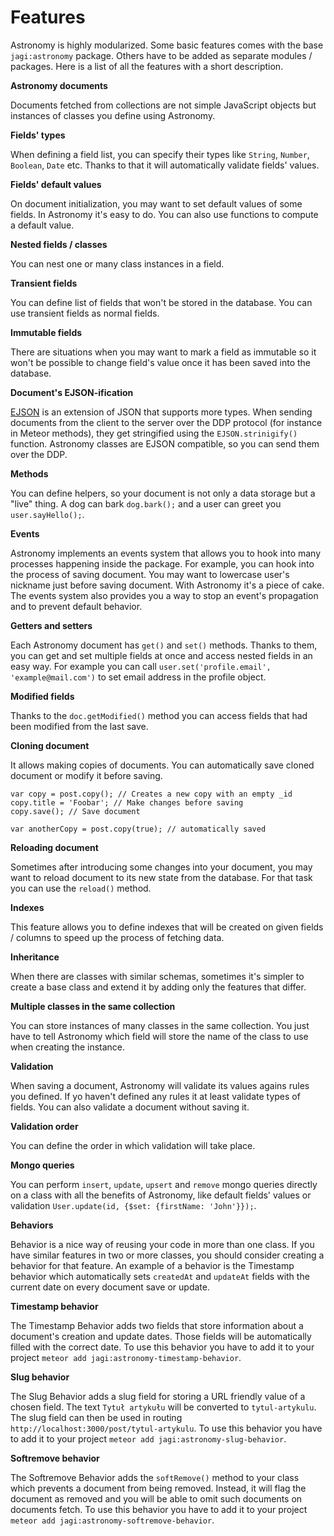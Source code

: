 # Features

Astronomy is highly modularized. Some basic features comes with the base `jagi:astronomy` package. Others have to be added as separate modules / packages. Here is a list of all the features with a short description.

**Astronomy documents**

Documents fetched from collections are not simple JavaScript objects but instances of classes you define using Astronomy.

**Fields' types**

When defining a field list, you can specify their types like `String`, `Number`, `Boolean`, `Date` etc. Thanks to that it will automatically validate fields' values.

**Fields' default values**

On document initialization, you may want to set default values of some fields. In Astronomy it's easy to do. You can also use functions to compute a default value.

**Nested fields / classes**

You can nest one or many class instances in a field.

**Transient fields**

You can define list of fields that won't be stored in the database. You can use transient fields as normal fields.

**Immutable fields**

There are situations when you may want to mark a field as immutable so it won't be possible to change field's value once it has been saved into the database.

**Document's EJSON-ification**

[EJSON](http://docs.meteor.com/#/full/ejson) is an extension of JSON that supports more types. When sending documents from the client to the server over the DDP protocol (for instance in Meteor methods), they get stringified using the `EJSON.strinigify()` function. Astronomy classes are EJSON compatible, so you can send them over the DDP.

**Methods**

You can define helpers, so your document is not only a data storage but a "live" thing. A dog can bark `dog.bark();` and a user can greet you `user.sayHello();`.

**Events**

Astronomy implements an events system that allows you to hook into many processes happening inside the package. For example, you can hook into the process of saving document. You may want to lowercase user's nickname just before saving document. With Astronomy it's a piece of cake. The events system also provides you a way to stop an event's propagation and to prevent default behavior.

**Getters and setters**

Each Astronomy document has `get()` and `set()` methods. Thanks to them, you can get and set multiple fields at once and access nested fields in an easy way. For example you can call `user.set('profile.email', 'example@mail.com')` to set email address in the profile object.

**Modified fields**

Thanks to the `doc.getModified()` method you can access fields that had been modified from the last save.

**Cloning document**

It allows making copies of documents. You can automatically save cloned document or modify it before saving.

```
var copy = post.copy(); // Creates a new copy with an empty _id
copy.title = 'Foobar'; // Make changes before saving
copy.save(); // Save document

var anotherCopy = post.copy(true); // automatically saved
```

**Reloading document**

Sometimes after introducing some changes into your document, you may want to reload document to its new state from the database. For that task you can use the `reload()` method.

**Indexes**

This feature allows you to define indexes that will be created on given fields / columns to speed up the process of fetching data.

**Inheritance**

When there are classes with similar schemas, sometimes it's simpler to create a base class and extend it by adding only the features that differ.

**Multiple classes in the same collection**

You can store instances of many classes in the same collection. You just have to tell Astronomy which field will store the name of the class to use when creating the instance.

**Validation**

When saving a document, Astronomy will validate its values agains rules you defined. If yo haven't defined any rules it at least validate types of fields. You can also validate a document without saving it.

**Validation order**

You can define the order in which validation will take place.

**Mongo queries**

You can perform `insert`, `update`, `upsert` and `remove` mongo queries directly on a class with all the benefits of Astronomy, like default fields' values or validation `User.update(id, {$set: {firstName: 'John'}});`.

**Behaviors**

Behavior is a nice way of reusing your code in more than one class. If you have similar features in two or more classes, you should consider creating a behavior for that feature. An example of a behavior is the Timestamp behavior which automatically sets `createdAt` and `updateAt` fields with the current date on every document save or update.

**Timestamp behavior**

The Timestamp Behavior adds two fields that store information about a document's creation and update dates. Those fields will be automatically filled with the correct date. To use this behavior you have to add it to your project `meteor add jagi:astronomy-timestamp-behavior`.

**Slug behavior**

The Slug Behavior adds a slug field for storing a URL friendly value of a chosen field. The text `Tytuł artykułu` will be converted to `tytul-artykulu`. The slug field can then be used in routing `http://localhost:3000/post/tytul-artykulu`. To use this behavior you have to add it to your project `meteor add jagi:astronomy-slug-behavior`.

**Softremove behavior**

The Softremove Behavior adds the `softRemove()` method to your class which prevents a document from being removed. Instead, it will flag the document as removed and you will be able to omit such documents on documents fetch. To use this behavior you have to add it to your project `meteor add jagi:astronomy-softremove-behavior`.
